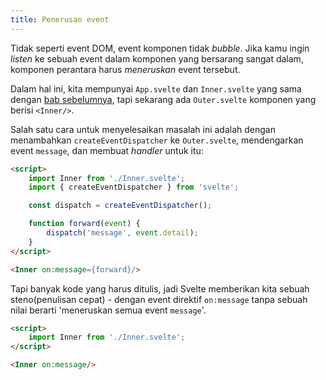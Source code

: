 ```yaml
---
title: Penerusan event
---
```


Tidak seperti event DOM, event komponen tidak *bubble*. Jika kamu ingin *listen* ke sebuah event dalam komponen yang bersarang sangat dalam, komponen perantara harus *meneruskan* event tersebut.

Dalam hal ini, kita mempunyai `App.svelte` dan `Inner.svelte` yang sama dengan [bab sebelumnya](tutorial/component-events), tapi sekarang ada `Outer.svelte` komponen yang berisi `<Inner/>`.

Salah satu cara untuk menyelesaikan masalah ini adalah dengan menambahkan `createEventDispatcher` ke `Outer.svelte`, mendengarkan event `message`, dan membuat *handler* untuk itu:

```html
<script>
	import Inner from './Inner.svelte';
	import { createEventDispatcher } from 'svelte';

	const dispatch = createEventDispatcher();

	function forward(event) {
		dispatch('message', event.detail);
	}
</script>

<Inner on:message={forward}/>
```

Tapi banyak kode yang harus ditulis, jadi Svelte memberikan kita sebuah steno(penulisan cepat) - dengan event direktif `on:message` tanpa sebuah nilai berarti 'meneruskan semua event `message`'.

```html
<script>
	import Inner from './Inner.svelte';
</script>

<Inner on:message/>
```
